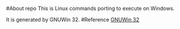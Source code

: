 #About repo
This is Linux commands porting to execute on Windows.

It is generated by GNUWin 32.
#Reference
[GNUWin 32](http://gnuwin32.sourceforge.net/)
